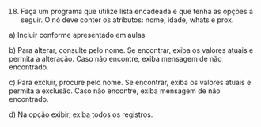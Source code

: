 
18) Faça um programa que utilize lista encadeada e que tenha as opções a seguir. O nó deve conter os atributos: nome, idade, whats e prox.
	
a)	Incluir conforme apresentado em aulas

b)	Para alterar, consulte pelo nome. Se encontrar, exiba os valores atuais e permita a alteração. Caso não encontre, exiba mensagem de não encontrado.

c)	Para excluir, procure pelo nome. Se encontrar, exiba os valores atuais e permita a exclusão. Caso não encontre, exiba mensagem de não encontrado.

d)	Na opção exibir, exiba todos os registros.
